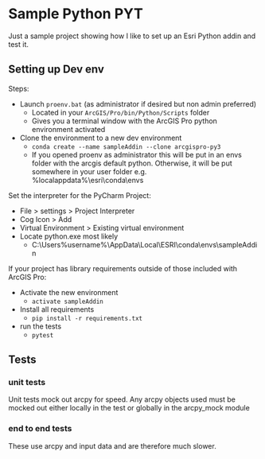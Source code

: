 # Sample Python PYT
Just a sample project showing how I like to set up an Esri Python addin and test it.


## Setting up Dev env ###

Steps:
* Launch ``proenv.bat`` (as administrator if desired but non admin preferred)
    - Located in your ``ArcGIS/Pro/bin/Python/Scripts`` folder
    - Gives you a terminal window with the ArcGIS Pro python environment activated
* Clone the environment to a new dev environment
    - ``conda create --name sampleAddin --clone arcgispro-py3``
    - If you opened proenv as administrator this will be put in an envs folder with the arcgis default python.
      Otherwise, it will be put somewhere in your user folder e.g. %localappdata%\esri\conda\envs


Set the interpreter for the PyCharm Project:
* File > settings > Project Interpreter
* Cog Icon > Add
* Virtual Environment > Existing virtual environment
* Locate python.exe most likely
    - C:\Users\%username%\AppData\Local\ESRI\conda\envs\sampleAddin

If your project has library requirements outside of those included with ArcGIS Pro:      
 
* Activate the new environment
    - ``activate sampleAddin``
* Install all requirements
    - ``pip install -r requirements.txt``
* run the tests
    - ``pytest``
    
## Tests
### unit tests
Unit tests mock out arcpy for speed. Any arcpy objects used must be mocked out either locally in the test
or globally in the arcpy_mock module

### end to end tests
These use arcpy and input data and are therefore much slower.
